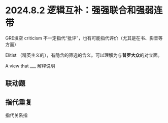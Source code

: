 # 2024.8.2 逻辑互补：强强联合和强弱连带

GRE填空
criticism 不一定指代“批评”，也有可能指代评价（尤其是在书、影音等方面）

Elitist （精英主义的），有隐含的筛选的含义。可以理解为与**普罗大众**的对立面。

A view that ___ 解释说明

## 联动题

## 指代重复

指代关系指